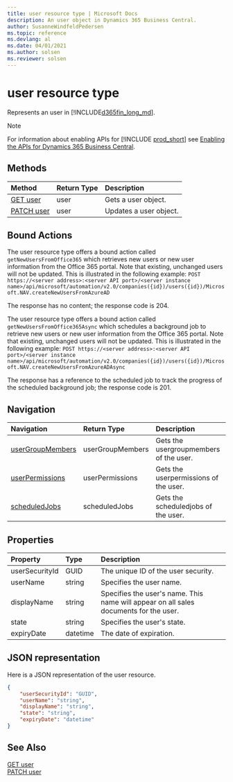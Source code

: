 ```yaml
---
title: user resource type | Microsoft Docs
description: An user object in Dynamics 365 Business Central.
author: SusanneWindfeldPedersen
ms.topic: reference
ms.devlang: al
ms.date: 04/01/2021
ms.author: solsen
ms.reviewer: solsen
---
```


# user resource type

<!-- START>DO_NOT_EDIT -->
<!-- IMPORTANT:Do not edit any of the content between here and the END>DO_NOT_EDIT. -->
Represents an user in [!INCLUDE[d365fin_long_md](../../includes/d365fin_long_md.md)].

> [!NOTE]
> For information about enabling APIs for [!INCLUDE [prod_short](../../includes/prod_short.md)] see [Enabling the APIs for Dynamics 365 Business Central](../../api-reference/v2.0/enabling-apis-for-dynamics-nav.md).


## Methods

| Method | Return Type|Description |
|:--------------------|:-----------|:-------------------------|
|[GET user](../api/dynamics_user_get.md)|user|Gets a user object.|
|[PATCH user](../api/dynamics_user_update.md)|user|Updates a user object.|

## Bound Actions

The user resource type offers a bound action called `getNewUsersFromOffice365` which retrieves new users or new user information from the Office 365 portal. Note that existing, unchanged users will not be updated.
This is illustrated in the following example:
`POST https://<server address>:<server API port>/<server instance name>/api/microsoft/automation/v2.0/companies({id})/users({id})/Microsoft.NAV.createNewUsersFromAzureAD`

The response has no content; the response code is 204.

The user resource type offers a bound action called `getNewUsersFromOffice365Async` which schedules a background job to retrieve new users or new user information from the Office 365 portal. Note that existing, unchanged users will not be updated.
This is illustrated in the following example:
`POST https://<server address>:<server API port>/<server instance name>/api/microsoft/automation/v2.0/companies({id})/users({id})/Microsoft.NAV.createNewUsersFromAzureADAsync`

The response has a reference to the scheduled job to track the progress of the scheduled background job; the response code is 201.

## Navigation

| Navigation |Return Type| Description |
|:----------|:----------|:-----------------|
|[userGroupMembers](dynamics_usergroupmember.md)|userGroupMembers |Gets the usergroupmembers of the user.|
|[userPermissions](dynamics_userpermission.md)|userPermissions |Gets the userpermissions of the user.|
|[scheduledJobs](dynamics_scheduledjob.md)|scheduledJobs |Gets the scheduledjobs of the user.|

## Properties

| Property           | Type   |Description     |
|:-------------------|:-------|:---------------|
|userSecurityId|GUID|The unique ID of the user security.|
|userName|string|Specifies the user name.|
|displayName|string|Specifies the user's name. This name will appear on all sales documents for the user.|
|state|string|Specifies the user's state.|
|expiryDate|datetime|The date of expiration.|

## JSON representation

Here is a JSON representation of the user resource.


```json
{
    "userSecurityId": "GUID",
    "userName": "string",
    "displayName": "string",
    "state": "string",
    "expiryDate": "datetime"
}
```
<!-- IMPORTANT: END>DO_NOT_EDIT -->

## See Also
[GET user](../api/dynamics_user_get.md)  
[PATCH user](../api/dynamics_user_update.md)  
